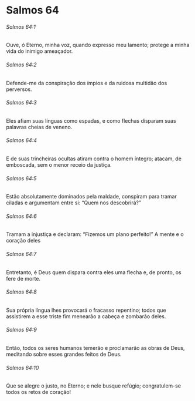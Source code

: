 # Salmos 64

###### Salmos 64:1

Ouve, ó Eterno, minha voz, quando expresso meu lamento; protege a minha vida do inimigo ameaçador.

###### Salmos 64:2

Defende-me da conspiração dos ímpios e da ruidosa multidão dos perversos.

###### Salmos 64:3

Eles afiam suas línguas como espadas, e como flechas disparam suas palavras cheias de veneno.

###### Salmos 64:4

E de suas trincheiras ocultas atiram contra o homem íntegro; atacam, de emboscada, sem o menor receio da justiça.

###### Salmos 64:5

Estão absolutamente dominados pela maldade, conspiram para tramar ciladas e argumentam entre si: “Quem nos descobrirá?”

###### Salmos 64:6

Tramam a injustiça e declaram: “Fizemos um plano perfeito!” A mente e o coração deles

###### Salmos 64:7

Entretanto, é Deus quem dispara contra eles uma flecha e, de pronto, os fere de morte.

###### Salmos 64:8

Sua própria língua lhes provocará o fracasso repentino; todos que assistirem a esse triste fim menearão a cabeça e zombarão deles.

###### Salmos 64:9

Então, todos os seres humanos temerão e proclamarão as obras de Deus, meditando sobre esses grandes feitos de Deus.

###### Salmos 64:10

Que se alegre o justo, no Eterno; e nele busque refúgio; congratulem-se todos os retos de coração!

